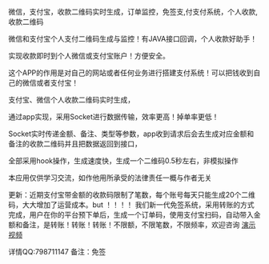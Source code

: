 微信，支付宝，收款二维码实时生成，订单监控，免签支,付支付系统，个人收款,收款二维码

微信和支付宝个人支付二维码生成与监控！有JAVA接口回调，个人收款好助手！

实现收款即时到个人微信或支付宝账户！方便安全。

这个APP的作用是对自己的网站或者任何业务进行搭建支付系统！可以把钱收到自己的微信或者支付宝！

支付宝、微信个人收款二维码实时生成，

通过app实现，采用Socket进行数据传输，效率更高！掉单率更低！

Socket实时传递金额、备注、类型等参数，app收到请求后会去生成对应金额和备注的收款二维码并且把数据返回到接口，

全部采用hook操作，生成速度快，生成一个二维码0.5秒左右，非模拟操作

本应用仅供学习交流，如作他用所承受的法律责任一概与作者无关

更新：近期支付宝带金额的收款码限制了笔数，每个账号每天只能生成20个二维码，大大增加了运营成本。but ！！！！
 我们新一代免签系统，采用转账的方式完成，用户在你的平台预下单后，生成一个订单码，使用支付宝扫码，自动带入金额和备注，是转账！转账！转账！不限额，不限笔数，不限频率，欢迎咨询 [演示视频](https://www.baidu.com)


详情QQ:798711147 备注：免签

